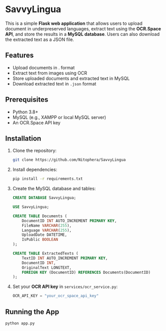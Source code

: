 # SavvyLingua

This is a simple **Flask web application** that allows users to upload document in underpreserved languages, extract text using the **OCR.Space API**, and store the results in a **MySQL database**. Users can also download the extracted text as a JSON file.

## Features

- Upload documents in . format
- Extract text from images using OCR
- Store uploaded documents and extracted text in MySQL
- Download extracted text in `.json` format


## Prerequisites

- Python 3.8+
- MySQL (e.g., XAMPP or local MySQL server)
- An OCR.Space API key

## Installation

1. Clone the repository:
    ```bash
    git clone https://github.com/Nitophera/SavvyLingua
    ```

2. Install dependencies:
    ```bash
    pip install -r requirements.txt
    ```

3. Create the MySQL database and tables:
    ```sql
    CREATE DATABASE SavvyLingua;

    USE SavvyLingua;

    CREATE TABLE Documents (
        DocumentID INT AUTO_INCREMENT PRIMARY KEY,
        FileName VARCHAR(255),
        Language VARCHAR(255),
        UploadDate DATETIME,
        IsPublic BOOLEAN
    );

    CREATE TABLE ExtractedTexts (
        TextID INT AUTO_INCREMENT PRIMARY KEY,
        DocumentID INT,
        OriginalText LONGTEXT,
        FOREIGN KEY (DocumentID) REFERENCES Documents(DocumentID)
    );
    ```

4. Set your **OCR API key** in `services/ocr_service.py`:
    ```python
    OCR_API_KEY = "your_ocr_space_api_key"
    ```

## Running the App

```bash
python app.py